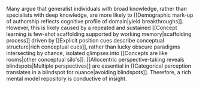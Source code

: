 ---
---

Many argue that generalist individuals with broad knowledge, rather than specialists with deep knowledge, are more likely to [[Demographic mark-up of authorship reflects cognitive profile of domain|yield breakthroughs]]. However, this is likely caused by a repeated and sustained [[Concept learning is few-shot scaffolding supported by working memory|scaffolding process]] driven by [[Explicit position cues describe conceptual structure|rich conceptual cues]], rather than lucky obscure paradigms intersecting by chance, isolated glimpses into [[Concepts are like rooms|other conceptual silo's]]. [[Allocentric perspective-taking reveals blindspots|Multiple perspectives]] are essential in [[Categorical perception translates in a blindspot for nuance|avoiding blindspots]]. Therefore, a rich mental model repository is conductive of insight.